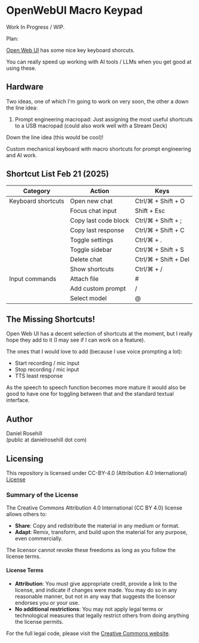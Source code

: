 # OpenWebUI Macro Keypad

Work In Progress / WIP.

Plan:

[Open Web UI](https://github.com/open-webui/open-webui) has some nice key keyboard shorcuts. 

You can really speed up working with AI tools / LLMs when you get good at using these. 

## Hardware

Two ideas, one of which I'm going to work on very soon, the other a down the line idea:

1) Prompt engineering macropad: Just assigning the most useful shortcuts to a USB macropad (could also work well with a Stream Deck)  

Down the line idea (this would be cool)!

Custom mechanical keyboard with macro shortcuts for prompt engineering and AI work. 

## Shortcut List Feb 21 (2025)

| Category            | Action                 | Keys                       |
|---------------------|------------------------|----------------------------|
| Keyboard shortcuts  | Open new chat          | Ctrl/⌘ + Shift + O         |
|                     | Focus chat input       | Shift + Esc                |
|                     | Copy last code block   | Ctrl/⌘ + Shift + ;         |
|                     | Copy last response     | Ctrl/⌘ + Shift + C         |
|                     | Toggle settings        | Ctrl/⌘ + .                |
|                     | Toggle sidebar         | Ctrl/⌘ + Shift + S         |
|                     | Delete chat            | Ctrl/⌘ + Shift + Del       |
|                     | Show shortcuts         | Ctrl/⌘ + /                 |
| Input commands      | Attach file            | #                          |
|                     | Add custom prompt      | /                          |
|                     | Select model           | @                          |
 

## The Missing Shortcuts!

Open Web UI has a decent selection of shortcuts at the moment, but I really hope they add to it (I may see if I can work on a feature).

The ones that I would love to add (because I use voice prompting a lot):

- Start recording / mic input  
- Stop recording / mic input  
- TTS least response  

As the speech to speech function becomes more mature it would also be good to have one for toggling between that and the standard textual interface. 

## Author

Daniel Rosehill  
(public at danielrosehill dot com)

## Licensing

This repository is licensed under CC-BY-4.0 (Attribution 4.0 International) 
[License](https://creativecommons.org/licenses/by/4.0/)

### Summary of the License
The Creative Commons Attribution 4.0 International (CC BY 4.0) license allows others to:
- **Share**: Copy and redistribute the material in any medium or format.
- **Adapt**: Remix, transform, and build upon the material for any purpose, even commercially.

The licensor cannot revoke these freedoms as long as you follow the license terms.

#### License Terms
- **Attribution**: You must give appropriate credit, provide a link to the license, and indicate if changes were made. You may do so in any reasonable manner, but not in any way that suggests the licensor endorses you or your use.
- **No additional restrictions**: You may not apply legal terms or technological measures that legally restrict others from doing anything the license permits.

For the full legal code, please visit the [Creative Commons website](https://creativecommons.org/licenses/by/4.0/legalcode).